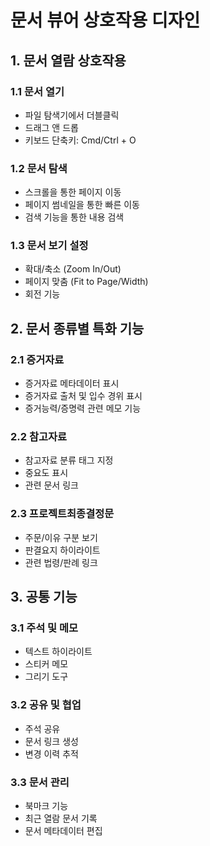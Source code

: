 # 문서 뷰어 상호작용 디자인

## 1. 문서 열람 상호작용

### 1.1 문서 열기
- 파일 탐색기에서 더블클릭
- 드래그 앤 드롭
- 키보드 단축키: Cmd/Ctrl + O

### 1.2 문서 탐색
- 스크롤을 통한 페이지 이동
- 페이지 썸네일을 통한 빠른 이동
- 검색 기능을 통한 내용 검색

### 1.3 문서 보기 설정
- 확대/축소 (Zoom In/Out)
- 페이지 맞춤 (Fit to Page/Width)
- 회전 기능

## 2. 문서 종류별 특화 기능

### 2.1 증거자료
- 증거자료 메타데이터 표시
- 증거자료 출처 및 입수 경위 표시
- 증거능력/증명력 관련 메모 기능

### 2.2 참고자료
- 참고자료 분류 태그 지정
- 중요도 표시
- 관련 문서 링크

### 2.3 프로젝트최종결정문
- 주문/이유 구분 보기
- 판결요지 하이라이트
- 관련 법령/판례 링크

## 3. 공통 기능

### 3.1 주석 및 메모
- 텍스트 하이라이트
- 스티커 메모
- 그리기 도구

### 3.2 공유 및 협업
- 주석 공유
- 문서 링크 생성
- 변경 이력 추적

### 3.3 문서 관리
- 북마크 기능
- 최근 열람 문서 기록
- 문서 메타데이터 편집 